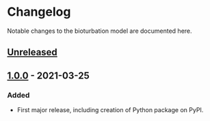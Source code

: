 # Changelog
Notable changes to the bioturbation model are documented here.

## [Unreleased]

## [1.0.0] - 2021-03-25

### Added
- First major release, including creation of Python package on PyPI.

[Unreleased]: https://github.com/samharrison7/bioturbation-model/compare/1.0.0...HEAD 
[1.0.0]: https://github.com/samharrison7/bioturbation-model/releases/tag/1.0.0